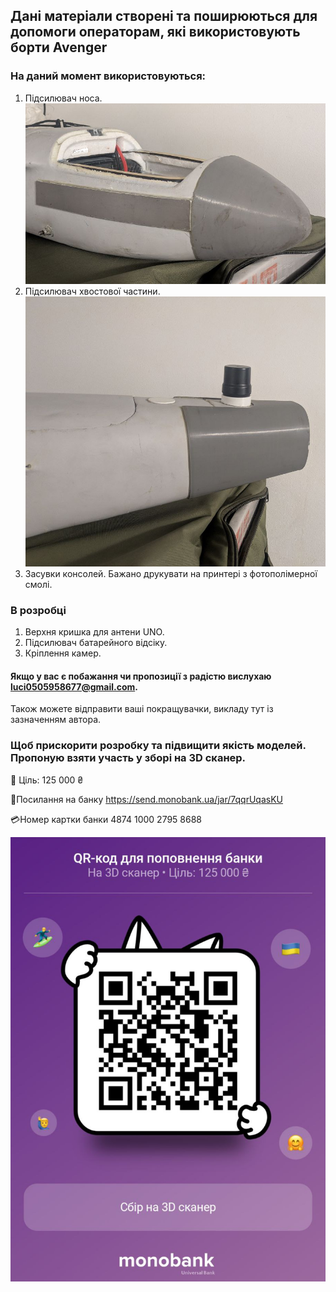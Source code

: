 ## Дані матеріали створені та поширюються для допомоги операторам, які використовують борти Avenger
### На даний момент використовуються:
1. Підсилювач носа.
![nose](./STL/Підсилювач%20носа/nose.png)
2. Підсилювач хвостової частини.
![ass](./STL/Підсилювач%20хвостової%20частини/ass.png)
3. Засувки консолей. Бажано друкувати на принтері з фотополімерної смолі.
### В розробці
1. Верхня кришка для антени UNО.
2. Підсилювач батарейного відсіку.
3. Кріплення камер.

#### Якщо у вас є побажання чи пропозиції з радістю вислухаю <a href="mailto:luci0505958677@gmail.com">luci0505958677@gmail.com</a>.
Також можете відправити ваші покращувачки, викладу тут із зазначенням автора.
### Щоб прискорити розробку та підвищити якість моделей. Пропоную взяти участь у зборі на 3D сканер.

🎯 Ціль: 125 000 ₴

🔗Посилання на банку
https://send.monobank.ua/jar/7qqrUqasKU

💳Номер картки банки
4874 1000 2795 8688

![monoLink](./mono/mono.jpg)